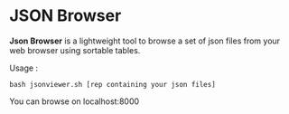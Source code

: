 # JSON Browser

**Json Browser** is a lightweight tool to browse a set of json files from your web browser using sortable tables. 

Usage :

	bash jsonviewer.sh [rep containing your json files]

You can browse on localhost:8000